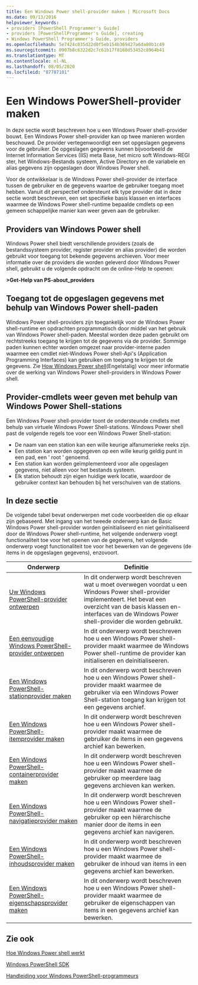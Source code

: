```yaml
---
title: Een Windows Power shell-provider maken | Microsoft Docs
ms.date: 09/13/2016
helpviewer_keywords:
- providers [PowerShell Programmer's Guide]
- providers [PowerShellProgrammer's Guide], creating
- Windows PowerShell Programmer's Guide, providers
ms.openlocfilehash: 5e7424c035d22d0f5eb154b369427a6da80b1c49
ms.sourcegitcommit: 0907b8c6322d2c7c61b17f8168d53452c8964b41
ms.translationtype: MT
ms.contentlocale: nl-NL
ms.lasthandoff: 08/05/2020
ms.locfileid: "87787101"
---
```

# <a name="how-to-create-a-windows-powershell-provider"></a>Een Windows PowerShell-provider maken

In deze sectie wordt beschreven hoe u een Windows Power shell-provider bouwt. Een Windows Power shell-provider kan op twee manieren worden beschouwd. De provider vertegenwoordigt een set opgeslagen gegevens voor de gebruiker. De opgeslagen gegevens kunnen bijvoorbeeld de Internet Information Services (IIS) meta Base, het micro soft Windows-REGI ster, het Windows-Bestands systeem, Active Directory en de variabele en alias gegevens zijn opgeslagen door Windows Power shell.

Voor de ontwikkelaar is de Windows Power shell-provider de interface tussen de gebruiker en de gegevens waartoe de gebruiker toegang moet hebben. Vanuit dit perspectief ondersteunt elk type provider dat in deze sectie wordt beschreven, een set specifieke basis klassen en interfaces waarmee de Windows Power shell-runtime bepaalde cmdlets op een gemeen schappelijke manier kan weer geven aan de gebruiker.

## <a name="providers-provided-by-windows-powershell"></a>Providers van Windows Power shell

Windows Power shell biedt verschillende providers (zoals de bestandssysteem provider, register provider en alias provider) die worden gebruikt voor toegang tot bekende gegevens archieven. Voor meer informatie over de providers die worden geleverd door Windows Power shell, gebruikt u de volgende opdracht om de online-Help te openen:

**>Get-Help van PS-about_providers**

## <a name="accessing-the-stored-data-using-windows-powershell-paths"></a>Toegang tot de opgeslagen gegevens met behulp van Windows Power shell-paden

Windows Power shell-providers zijn toegankelijk voor de Windows Power shell-runtime en opdrachten programmatisch door middel van het gebruik van Windows Power shell-paden. Meestal worden deze paden gebruikt om rechtstreeks toegang te krijgen tot de gegevens via de provider. Sommige paden kunnen echter worden omgezet naar provider-interne paden waarmee een cmdlet niet-Windows Power shell-Api's (Application Programming Interfaces) kan gebruiken om toegang te krijgen tot de gegevens. Zie [How Windows Power shell](/previous-versions/ms714658(v=vs.85))(Engelstalig) voor meer informatie over de werking van Windows Power shell-providers in Windows Power shell.

## <a name="exposing-provider-cmdlets-using-windows-powershell-drives"></a>Provider-cmdlets weer geven met behulp van Windows Power Shell-stations

Een Windows Power shell-provider toont de ondersteunde cmdlets met behulp van virtuele Windows Power Shell-stations.
Windows Power shell past de volgende regels toe voor een Windows Power Shell-station:

- De naam van een station kan een wille keurige alfanumerieke reeks zijn.
- Een station kan worden opgegeven op een wille keurig geldig punt in een pad, een ' root ' genoemd.
- Een station kan worden geïmplementeerd voor alle opgeslagen gegevens, niet alleen voor het bestands systeem.
- Elk station behoudt zijn eigen huidige werk locatie, waardoor de gebruiker context kan behouden bij het verschuiven van de stations.

## <a name="in-this-section"></a>In deze sectie

De volgende tabel bevat onderwerpen met code voorbeelden die op elkaar zijn gebaseerd. Met ingang van het tweede onderwerp kan de Basic Windows Power shell-provider worden geïnitialiseerd en niet geïnitialiseerd door de Windows Power shell-runtime, het volgende onderwerp voegt functionaliteit toe voor het openen van de gegevens, het volgende onderwerp voegt functionaliteit toe voor het bewerken van de gegevens (de items in de opgeslagen gegevens), enzovoort.

|                                                    Onderwerp                                                    |                                                                                         Definitie                                                                                          |
| ----------------------------------------------------------------------------------------------------------- | ------------------------------------------------------------------------------------------------------------------------------------------------------------------------------------------- |
| [Uw Windows PowerShell-provider ontwerpen](./designing-your-windows-powershell-provider.md)               | In dit onderwerp wordt beschreven wat u moet overwegen voordat u een Windows Power shell-provider implementeert. Het bevat een overzicht van de basis klassen en-interfaces van de Windows Power shell-provider die worden gebruikt. |
| [Een eenvoudige Windows PowerShell-provider ontwerpen](./creating-a-basic-windows-powershell-provider.md)           | In dit onderwerp wordt beschreven hoe u een Windows Power shell-provider maakt waarmee de Windows Power shell-runtime de provider kan initialiseren en deinitialiseeren.                                        |
| [Een Windows PowerShell-stationprovider maken](./creating-a-windows-powershell-drive-provider.md)           | In dit onderwerp wordt beschreven hoe u een Windows Power shell-provider maakt waarmee de gebruiker via een Windows Power Shell-station toegang kan krijgen tot een gegevens archief.                                                |
| [Een Windows PowerShell-itemprovider maken](./creating-a-windows-powershell-item-provider.md)             | In dit onderwerp wordt beschreven hoe u een Windows Power shell-provider maakt waarmee de gebruiker de items in een gegevens archief kan bewerken.                                                                  |
| [Een Windows PowerShell-containerprovider maken](./creating-a-windows-powershell-container-provider.md)   | In dit onderwerp wordt beschreven hoe u een Windows Power shell-provider maakt waarmee de gebruiker op meerdere laag gegevens archieven kan werken.                                                                        |
| [Een Windows PowerShell-navigatieprovider maken](./creating-a-windows-powershell-navigation-provider.md) | In dit onderwerp wordt beschreven hoe u een Windows Power shell-provider maakt waarmee de gebruiker op een hiërarchische manier door de items in een gegevens archief kan navigeren.                                           |
| [Een Windows PowerShell-inhoudsprovider maken](./creating-a-windows-powershell-content-provider.md)       | In dit onderwerp wordt beschreven hoe u een Windows Power shell-provider maakt waarmee de gebruiker de inhoud van items in een gegevens archief kan bewerken.                                                       |
| [Een Windows PowerShell-eigenschapsprovider maken](./creating-a-windows-powershell-property-provider.md)     | In dit onderwerp wordt beschreven hoe u een Windows Power shell-provider maakt waarmee de gebruiker de eigenschappen van items in een gegevens archief kan bewerken.                                                    |

## <a name="see-also"></a>Zie ook

[Hoe Windows Power shell werkt](/previous-versions/ms714658(v=vs.85))

[Windows PowerShell SDK](../windows-powershell-reference.md)

[Handleiding voor Windows PowerShell-programmeurs](./windows-powershell-programmer-s-guide.md)
